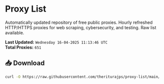 # Proxy List

Automatically updated repository of free public proxies. Hourly refreshed HTTP/HTTPS proxies for web scraping, cybersecurity, and testing. Raw list available.

**Last Updated:** `Wednesday 16-04-2025 11:13:46 UTC`  
**Total Proxies:** `651`

## 📥 Download
```bash
curl -O https://raw.githubusercontent.com/theriturajps/proxy-list/main/proxies.txt
